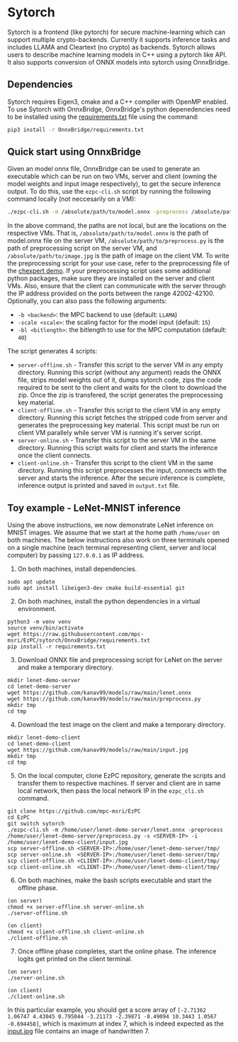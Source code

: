 # Sytorch

Sytorch is a frontend (like pytorch) for secure machine-learning which can support multiple crypto-backends. Currently it supports inference tasks and includes LLAMA and Cleartext (no crypto) as backends. Sytorch allows users to describe machine learning models in C++ using a pytorch like API. It also supports conversion of ONNX models into sytorch using OnnxBridge.

## Dependencies
Sytorch requires Eigen3, cmake and a C++ compiler with OpenMP enabled. To use Sytorch with OnnxBridge, OnnxBridge's python depenedencies need to be installed using the [requirements.txt](OnnxBridge/requirements.txt) file using the command:
```bash
pip3 install -r OnnxBridge/requirements.txt
```

## Quick start using OnnxBridge

Given an model onnx file, OnnxBridge can be used to generate an executable which can be run on two VMs, server and client (owning the model weights and input image respectively), to get the secure inference output. To do this, use the `ezpc-cli.sh` script by running the following command locally (not neccesarily on a VM):

```bash
./ezpc-cli.sh -m /absolute/path/to/model.onnx -preprocess /absolute/path/to/preprocess.py -s server-ip -i /absolute/path/to/image.jpg
```

In the above command, the paths are not local, but are the locations on the respective VMs. That is, `/absolute/path/to/model.onnx` is the path of model.onnx file on the server VM, `/absolute/path/to/preprocess.py` is the path of preprocessing script on the server VM, and `/absolute/path/to/image.jpg` is the path of image on the client VM. To write the preprocessing script for your use case, refer to the preprocessing file of the [chexpert demo](/Athos/demos/onnx/pre_process.py). If your preprocessing script uses some additional python packages, make sure they are installed on the server and client VMs. Also, ensure that the client can communicate with the server through the IP address provided on the ports between the range 42002-42100. Optionally, you can also pass the following arguments:

- `-b <backend>`: the MPC backend to use (default: `LLAMA`)
- `-scale <scale>`: the scaling factor for the model input (default: `15`)
- `-bl <bitlength>`: the bitlength to use for the MPC computation (default: `40`)

The script generates 4 scripts:

- `server-offline.sh` - Transfer this script to the server VM in any empty directory. Running this script (without any argument) reads the ONNX file, strips model weights out of it, dumps sytorch code, zips the code required to be sent to the client and waits for the client to download the zip. Once the zip is transfered, the script generates the preprocessing key material.
- `client-offline.sh` - Transfer this script to the client VM in any empty directory. Running this script fetches the stripped code from server and generates the preprocessing key material. This script must be run on client VM parallely while server VM is running it's server script. 
- `server-online.sh` - Transfer this script to the server VM in the same directory. Running this script waits for client and starts the inference once the client connects.
- `client-online.sh` - Transfer this script to the client VM in the same directory. Running this script preprocesses the input, connects with the server and starts the inference. After the secure inference is complete, inference output is printed and saved in `output.txt` file.

## Toy example - LeNet-MNIST inference

Using the above instructions, we now demonstrate LeNet inference on MNIST images. We assume that we start at the home path `/home/user` on both machines. The below instructions also work on three terminals opened on a single machine (each terminal representing client, server and local computer) by passing `127.0.0.1` as IP address. 

1. On both machines, install dependencies.

```
sudo apt update
sudo apt install libeigen3-dev cmake build-essential git
```

2. On both machines, install the python dependencies in a virtual environment.

```
python3 -m venv venv
source venv/bin/activate
wget https://raw.githubusercontent.com/mpc-msri/EzPC/sytorch/OnnxBridge/requirements.txt
pip install -r requirements.txt
```
3. Download ONNX file and preprocessing script for LeNet on the server and make a temporary directory.

```
mkdir lenet-demo-server
cd lenet-demo-server
wget https://github.com/kanav99/models/raw/main/lenet.onnx
wget https://github.com/kanav99/models/raw/main/preprocess.py
mkdir tmp
cd tmp
```

4. Download the test image on the client and make a temporary directory.

```
mkdir lenet-demo-client
cd lenet-demo-client
wget https://github.com/kanav99/models/raw/main/input.jpg
mkdir tmp
cd tmp
```

5. On the local computer, clone EzPC repository, generate the scripts and transfer them to respective machines. If server and client are in same local network, then pass the local network IP in the `ezpc_cli.sh` command.

```
git clone https://github.com/mpc-msri/EzPC
cd EzPC
git switch sytorch
./ezpc-cli.sh -m /home/user/lenet-demo-server/lenet.onnx -preprocess /home/user/lenet-demo-server/preprocess.py -s <SERVER-IP> -i /home/user/lenet-demo-client/input.jpg
scp server-offline.sh <SERVER-IP>:/home/user/lenet-demo-server/tmp/
scp server-online.sh  <SERVER-IP>:/home/user/lenet-demo-server/tmp/
scp client-offline.sh <CLIENT-IP>:/home/user/lenet-demo-client/tmp/
scp client-online.sh  <CLIENT-IP>:/home/user/lenet-demo-client/tmp/
```

6. On both machines, make the bash scripts executable and start the offline phase.

```
(on server)
chmod +x server-offline.sh server-online.sh
./server-offline.sh

(on client)
chmod +x client-offline.sh client-online.sh
./client-offline.sh
```

7. Once offline phase completes, start the online phase. The inference logits get printed on the client terminal.

```
(on server)
./server-online.sh

(on client)
./client-online.sh
```

In this particular example, you should get a score array of `[-2.71362 1.06747 4.43045 0.795044 -3.21173 -2.39871 -8.49094 10.3443 1.0567 -0.694458]`, which is maximum at index 7, which is indeed expected as the [input.jpg](https://github.com/kanav99/models/raw/main/input.jpg) file contains an image of handwritten 7.

